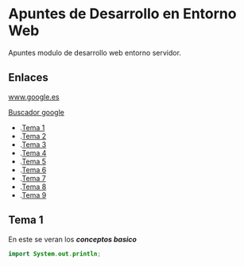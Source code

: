 # Apuntes de Desarrollo en Entorno Web
Apuntes modulo de desarrollo web entorno servidor.

## Enlaces

www.google.es

[Buscador google](www.google.es)

- .[Tema 1](Tema1/README.md)
- .[Tema 2](Tema2/README.md)
- .[Tema 3](Tema3/README.md)
- .[Tema 4](Tema4/README.md)
- .[Tema 5](Tema5/README.md)
- .[Tema 6](Tema6/README.md)
- .[Tema 7](Tema7/README.md)
- .[Tema 8](Tema8/README.md)
- .[Tema 9](Tema9/README.md)




## Tema 1

En este se veran los ***conceptos basico***
```java
import System.out.println;


```
